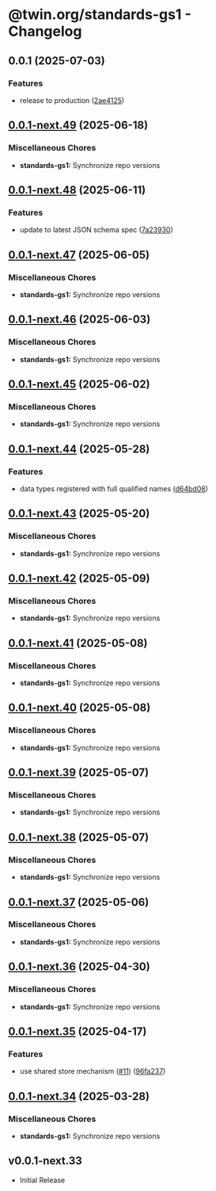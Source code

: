 # @twin.org/standards-gs1 - Changelog

## 0.0.1 (2025-07-03)


### Features

* release to production ([2ae4125](https://github.com/twinfoundation/standards/commit/2ae4125f305d4714b50036eb8a0bd47e4100a7be))

## [0.0.1-next.49](https://github.com/twinfoundation/standards/compare/standards-gs1-v0.0.1-next.48...standards-gs1-v0.0.1-next.49) (2025-06-18)


### Miscellaneous Chores

* **standards-gs1:** Synchronize repo versions

## [0.0.1-next.48](https://github.com/twinfoundation/standards/compare/standards-gs1-v0.0.1-next.47...standards-gs1-v0.0.1-next.48) (2025-06-11)


### Features

* update to latest JSON schema spec ([7a23930](https://github.com/twinfoundation/standards/commit/7a2393032d7f48bfb20d3a484f981fb6dd83a92c))

## [0.0.1-next.47](https://github.com/twinfoundation/standards/compare/standards-gs1-v0.0.1-next.46...standards-gs1-v0.0.1-next.47) (2025-06-05)


### Miscellaneous Chores

* **standards-gs1:** Synchronize repo versions

## [0.0.1-next.46](https://github.com/twinfoundation/standards/compare/standards-gs1-v0.0.1-next.45...standards-gs1-v0.0.1-next.46) (2025-06-03)


### Miscellaneous Chores

* **standards-gs1:** Synchronize repo versions

## [0.0.1-next.45](https://github.com/twinfoundation/standards/compare/standards-gs1-v0.0.1-next.44...standards-gs1-v0.0.1-next.45) (2025-06-02)


### Miscellaneous Chores

* **standards-gs1:** Synchronize repo versions

## [0.0.1-next.44](https://github.com/twinfoundation/standards/compare/standards-gs1-v0.0.1-next.43...standards-gs1-v0.0.1-next.44) (2025-05-28)


### Features

* data types registered with full qualified names ([d64bd08](https://github.com/twinfoundation/standards/commit/d64bd082084172da543e9bfaffb78cdc34e6641d))

## [0.0.1-next.43](https://github.com/twinfoundation/standards/compare/standards-gs1-v0.0.1-next.42...standards-gs1-v0.0.1-next.43) (2025-05-20)


### Miscellaneous Chores

* **standards-gs1:** Synchronize repo versions

## [0.0.1-next.42](https://github.com/twinfoundation/standards/compare/standards-gs1-v0.0.1-next.41...standards-gs1-v0.0.1-next.42) (2025-05-09)


### Miscellaneous Chores

* **standards-gs1:** Synchronize repo versions

## [0.0.1-next.41](https://github.com/twinfoundation/standards/compare/standards-gs1-v0.0.1-next.40...standards-gs1-v0.0.1-next.41) (2025-05-08)


### Miscellaneous Chores

* **standards-gs1:** Synchronize repo versions

## [0.0.1-next.40](https://github.com/twinfoundation/standards/compare/standards-gs1-v0.0.1-next.39...standards-gs1-v0.0.1-next.40) (2025-05-08)


### Miscellaneous Chores

* **standards-gs1:** Synchronize repo versions

## [0.0.1-next.39](https://github.com/twinfoundation/standards/compare/standards-gs1-v0.0.1-next.38...standards-gs1-v0.0.1-next.39) (2025-05-07)


### Miscellaneous Chores

* **standards-gs1:** Synchronize repo versions

## [0.0.1-next.38](https://github.com/twinfoundation/standards/compare/standards-gs1-v0.0.1-next.37...standards-gs1-v0.0.1-next.38) (2025-05-07)


### Miscellaneous Chores

* **standards-gs1:** Synchronize repo versions

## [0.0.1-next.37](https://github.com/twinfoundation/standards/compare/standards-gs1-v0.0.1-next.36...standards-gs1-v0.0.1-next.37) (2025-05-06)


### Miscellaneous Chores

* **standards-gs1:** Synchronize repo versions

## [0.0.1-next.36](https://github.com/twinfoundation/standards/compare/standards-gs1-v0.0.1-next.35...standards-gs1-v0.0.1-next.36) (2025-04-30)


### Miscellaneous Chores

* **standards-gs1:** Synchronize repo versions

## [0.0.1-next.35](https://github.com/twinfoundation/standards/compare/standards-gs1-v0.0.1-next.34...standards-gs1-v0.0.1-next.35) (2025-04-17)


### Features

* use shared store mechanism ([#11](https://github.com/twinfoundation/standards/issues/11)) ([96fa237](https://github.com/twinfoundation/standards/commit/96fa23735f69c1fc7e3d0019b527634fa0a042d9))

## [0.0.1-next.34](https://github.com/twinfoundation/standards/compare/standards-gs1-v0.0.1-next.33...standards-gs1-v0.0.1-next.34) (2025-03-28)


### Miscellaneous Chores

* **standards-gs1:** Synchronize repo versions

## v0.0.1-next.33

- Initial Release
